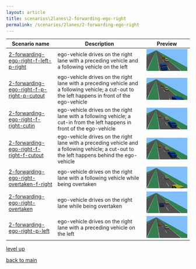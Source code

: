 ```yaml
---
layout: article
title: scenarios\2lanes\2-forwarding-ego-right
permalink: /scenarios/2lanes/2-forwarding-ego-right
---
```

| Scenario name  | Description |  Preview | 
| ------------- | ------------- | --------- |
| [2-forwarding-ego-right-f-left-p-right](/scenarios/2lanes/2-forwarding-ego-right/2-forwarding-ego-right-f-left-p-right.xosc)  | ego-vehicle drives on the right lane with a preceding vehicle and a following vehicle on the left  |  ![image](2-forwarding-ego-right-f-left-p-right.gif)  | 
| [2-forwarding-ego-right-f-p-right-p-cutout](/scenarios/2lanes/2-forwarding-ego-right/2-forwarding-ego-right-f-p-right-p-cutout.xosc)  | ego-vehicle drives on the right lane with a preceding vehicle and a following vehicle; a cut-out to the left happens in front of the ego-vehicle  |  ![image](2-forwarding-ego-right-f-p-right-p-cutout.gif)  | 
| [2-forwarding-ego-right-f-right-cutin](/scenarios/2lanes/2-forwarding-ego-right/2-forwarding-ego-right-f-right-cutin.xosc)  | ego-vehicle drives on the right lane with a following vehicle; a cut-in from the left happens in front of the ego-vehicle  |  ![image](2-forwarding-ego-right-f-right-cutin.gif)  | 
| [2-forwarding-ego-right-f-right-f-cutout](/scenarios/2lanes/2-forwarding-ego-right/2-forwarding-ego-right-f-right-f-cutout.xosc)  | ego-vehicle drives on the right lane with a preceding vehicle and a following vehicle; a cut-out to the left happens behind the ego-vehicle  |  ![image](2-forwarding-ego-right-f-right-f-cutout.gif)  | 
| [2-forwarding-ego-right-overtaken-f-right](/scenarios/2lanes/2-forwarding-ego-right/2-forwarding-ego-right-overtaken-f-right.xosc)  | ego-vehicle drives on the right lane with a following vehicle while being overtaken  |  ![image](2-forwarding-ego-right-overtaken-f-right.gif)  | 
| [2-forwarding-ego-right-overtaken](/scenarios/2lanes/2-forwarding-ego-right/2-forwarding-ego-right-overtaken.xosc)  | ego-vehicle drives on the right lane while being overtaken  |  ![image](2-forwarding-ego-right-overtaken.gif)  | 
| [2-forwarding-ego-right-p-left](/scenarios/2lanes/2-forwarding-ego-right/2-forwarding-ego-right-p-left.xosc)  | ego-vehicle drives on the right lane with a preceding vehicle on the left  |  ![image](2-forwarding-ego-right-p-left.gif)  | 

[level up](../)

[back to main](/)

